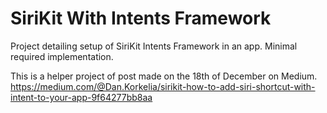 # SiriKit With Intents Framework
Project detailing setup of SiriKit Intents Framework in an app. Minimal required implementation.

This is a helper project of post made on the 18th of December on Medium. 
https://medium.com/@Dan.Korkelia/sirikit-how-to-add-siri-shortcut-with-intent-to-your-app-9f64277bb8aa
